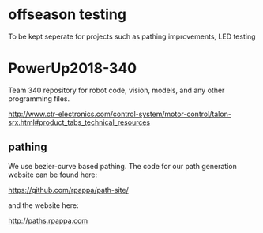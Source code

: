 # offseason testing

To be kept seperate for projects such as pathing improvements, LED testing

# PowerUp2018-340

Team 340 repository for robot code, vision, models, and any other programming files.

http://www.ctr-electronics.com/control-system/motor-control/talon-srx.html#product_tabs_technical_resources


## pathing

We use bezier-curve based pathing. The code for our path generation website can be found here:

https://github.com/rpappa/path-site/

and the website here:

http://paths.rpappa.com
